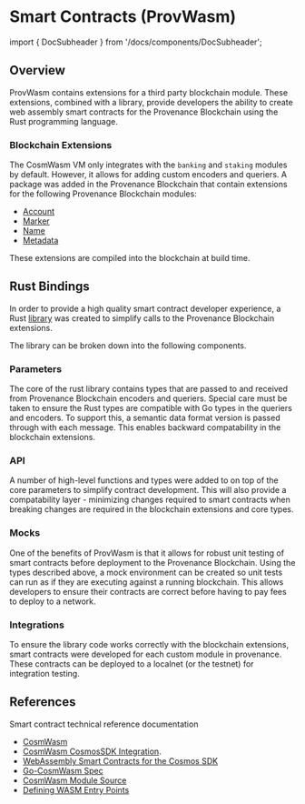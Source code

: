 # Smart Contracts (ProvWasm)

import { DocSubheader } from '/docs/components/DocSubheader';

<DocSubheader text="Web assembly (Wasm) smart contracts for the Provenance Blockchain." />

## Overview

ProvWasm contains extensions for a third party blockchain module. These extensions, combined with a library, provide developers the ability to create web assembly smart contracts for the Provenance Blockchain using the Rust programming language.

### Blockchain Extensions

The CosmWasm VM only integrates with the `banking` and `staking` modules by default. However, it allows for adding custom encoders and queriers. A package was added in the Provenance Blockchain that contain extensions for the following Provenance Blockchain modules:

- [Account](account.md)
- [Marker](marker-module.md)
- [Name](name-module.md)
- [Metadata](metadata-module.md)

These extensions are compiled into the blockchain at build time.

## Rust Bindings

In order to provide a high quality smart contract developer experience, a Rust [library](https://github.com/provenance-io/provwasm) was created to simplify calls to the Provenance Blockchain extensions.

The library can be broken down into the following components.

### Parameters

The core of the rust library contains types that are passed to and received from Provenance Blockchain encoders and queriers. Special care must be taken to ensure the Rust types are compatible with Go types in the queriers and encoders. To support this, a semantic data format version is passed through with each message. This enables backward compatability in the blockchain extensions.

### API

A number of high-level functions and types were added to on top of the core parameters to simplify contract development. This will also provide a compatability layer - minimizing changes required to smart contracts when breaking changes are required in the blockchain extensions and core types.

### Mocks

One of the benefits of ProvWasm is that it allows for robust unit testing of smart contracts before deployment to the Provenance Blockchain. Using the types described above, a mock environment can be created so unit tests can run as if they are executing against a running blockchain. This allows developers to ensure their contracts are correct before having to pay fees to deploy to a network.

### Integrations

To ensure the library code works correctly with the blockchain extensions, smart contracts were developed for each custom module in provenance. These contracts can be deployed to a localnet \(or the testnet\) for integration testing.

## References

Smart contract technical reference documentation

- [CosmWasm](https://docs.cosmwasm.com/)
- [CosmWasm CosmosSDK Integration](https://github.com/CosmWasm/wasmd/blob/master/INTEGRATION.md).
- [WebAssembly Smart Contracts for the Cosmos SDK](https://github.com/CosmWasm/cosmwasm/blob/master/README.md)
- [Go-CosmWasm Spec](https://github.com/CosmWasm/go-cosmwasm/blob/master/spec/Index.md)
- [CosmWasm Module Source](https://github.com/CosmWasm/wasmd/tree/master/x/wasm)
- [Defining WASM Entry Points](https://github.com/CosmWasm/cosmwasm/blob/master/EntryPoints.md)
